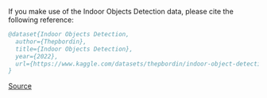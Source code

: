 If you make use of the Indoor Objects Detection data, please cite the following reference:

``` bibtex 
@dataset{Indoor Objects Detection,
  author={Thepbordin},
  title={Indoor Objects Detection},
  year={2022},
  url={https://www.kaggle.com/datasets/thepbordin/indoor-object-detection/}
}
```

[Source](https://www.kaggle.com/datasets/thepbordin/indoor-object-detection/)